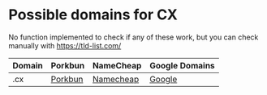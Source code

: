 # Possible domains for CX

No function implemented to check if any of these work, but you can check manually with https://tld-list.com/

| Domain | Porkbun | NameCheap | Google Domains |
|---|---|---|---|
| .cx | [Porkbun](https://porkbun.com/checkout/search?prb=e814663da1&tlds=&idnLanguage=&search=search&q=.cx) | [Namecheap](https://www.namecheap.com/domains/registration/results/?domain=.cx) | [Google](https://domains.google.com/registrar/search?searchTerm=.cx) |
